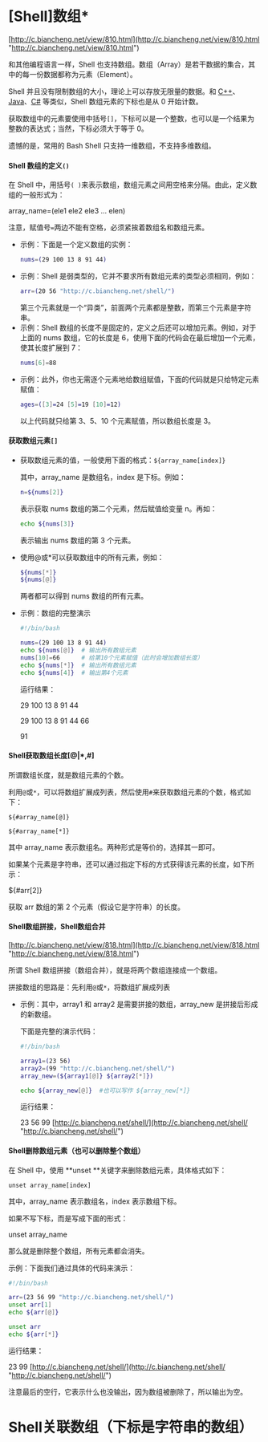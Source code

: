 # \[Shell]数组\*

[http://c.biancheng.net/view/810.html](http://c.biancheng.net/view/810.html "http://c.biancheng.net/view/810.html")



和其他编程语言一样，Shell 也支持数组。数组（Array）是若干数据的集合，其中的每一份数据都称为元素（Element）。

Shell 并且没有限制数组的大小，理论上可以存放无限量的数据。和 [C++](http://c.biancheng.net/cplus/ "C++")、[Java](http://c.biancheng.net/java/ "Java")、[C#](http://c.biancheng.net/csharp/ "C#") 等类似，Shell 数组元素的下标也是从 0 开始计数。

获取数组中的元素要使用中括号`[]`，下标可以是一个整数，也可以是一个结果为整数的表达式；当然，下标必须大于等于 0。

遗憾的是，常用的 Bash Shell 只支持一维数组，不支持多维数组。

#### Shell 数组的定义`()`

在 Shell 中，用括号`( )`来表示数组，数组元素之间用空格来分隔。由此，定义数组的一般形式为：

array\_name=(ele1  ele2  ele3 ... elen)

注意，赋值号`=`两边不能有空格，必须紧挨着数组名和数组元素。

-   示例：下面是一个定义数组的实例：
    ```bash
    nums=(29 100 13 8 91 44)
    ```
-   示例：Shell 是弱类型的，它并不要求所有数组元素的类型必须相同，例如：
    ```bash
    arr=(20 56 "http://c.biancheng.net/shell/")
    ```
    第三个元素就是一个“异类”，前面两个元素都是整数，而第三个元素是字符串。
-   示例：Shell 数组的长度不是固定的，定义之后还可以增加元素。例如，对于上面的 nums 数组，它的长度是 6，使用下面的代码会在最后增加一个元素，使其长度扩展到 7：
    ```bash
    nums[6]=88
    ```
-   示例：此外，你也无需逐个元素地给数组赋值，下面的代码就是只给特定元素赋值：
    ```bash
    ages=([3]=24 [5]=19 [10]=12)
    ```
    以上代码就只给第 3、5、10 个元素赋值，所以数组长度是 3。

#### 获取数组元素`[]`

-   获取数组元素的值，一般使用下面的格式：`${array_name[index]}`

    其中，array\_name 是数组名，index 是下标。例如：
    ```bash
    n=${nums[2]}
    ```
    表示获取 nums 数组的第二个元素，然后赋值给变量 n。再如：
    ```bash
    echo ${nums[3]}
    ```
    表示输出 nums 数组的第 3 个元素。
-   使用@或\*可以获取数组中的所有元素，例如：
    ```bash
    ${nums[*]}
    ${nums[@]}
    ```
    两者都可以得到 nums 数组的所有元素。

<!---->

-   示例：数组的完整演示
    ```bash
    #!/bin/bash

    nums=(29 100 13 8 91 44)
    echo ${nums[@]}  # 输出所有数组元素
    nums[10]=66      # 给第10个元素赋值（此时会增加数组长度）
    echo ${nums[*]}  # 输出所有数组元素
    echo ${nums[4]}  # 输出第4个元素
    ```
    运行结果： &#x20;

    29 100 13 8 91 44 &#x20;

    29 100 13 8 91 44 66 &#x20;

    91

#### Shell获取数组长度\[@|\*,#]

所谓数组长度，就是数组元素的个数。

利用`@`或`*`，可以将数组扩展成列表，然后使用`#`来获取数组元素的个数，格式如下：

`${#array_name[@]}  `

`${#array_name[*]}`

其中 array\_name 表示数组名。两种形式是等价的，选择其一即可。

如果某个元素是字符串，还可以通过指定下标的方式获得该元素的长度，如下所示：

\${#arr\[2]}

获取 arr 数组的第 2 个元素（假设它是字符串）的长度。

#### Shell数组拼接，Shell数组合并

[http://c.biancheng.net/view/818.html](http://c.biancheng.net/view/818.html "http://c.biancheng.net/view/818.html")

所谓 Shell 数组拼接（数组合并），就是将两个数组连接成一个数组。

拼接数组的思路是：先利用`@`或`*`，将数组扩展成列表

-   示例：其中，array1 和 array2 是需要拼接的数组，array\_new 是拼接后形成的新数组。

    下面是完整的演示代码：
    ```bash
    #!/bin/bash

    array1=(23 56)
    array2=(99 "http://c.biancheng.net/shell/")
    array_new=(${array1[@]} ${array2[*]})

    echo ${array_new[@]}  #也可以写作 ${array_new[*]}
    ```
    运行结果： &#x20;

    23 56 99 [http://c.biancheng.net/shell/](http://c.biancheng.net/shell/ "http://c.biancheng.net/shell/")

#### Shell删除数组元素（也可以删除整个数组）

在 Shell 中，使用 **unset **关键字来删除数组元素，具体格式如下：

```纯文本
unset array_name[index]
```

其中，array\_name 表示数组名，index 表示数组下标。

如果不写下标，而是写成下面的形式：

unset array\_name

那么就是删除整个数组，所有元素都会消失。

示例：下面我们通过具体的代码来演示：

```bash
#!/bin/bash

arr=(23 56 99 "http://c.biancheng.net/shell/")
unset arr[1]
echo ${arr[@]}

unset arr
echo ${arr[*]}
```

运行结果：

23 99 [http://c.biancheng.net/shell/](http://c.biancheng.net/shell/ "http://c.biancheng.net/shell/") &#x20;

注意最后的空行，它表示什么也没输出，因为数组被删除了，所以输出为空。

# Shell关联数组（下标是字符串的数组）

